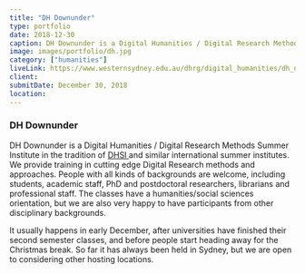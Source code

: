 ```yaml
---
title: "DH Downunder"
type: portfolio
date: 2018-12-30
caption: DH Downunder is a Digital Humanities / Digital Research Methods Summer Institute
image: images/portfolio/dh.jpg
category: ["humanities"]
liveLink: https://www.westernsydney.edu.au/dhrg/digital_humanities/dh_downunder
client: 
submitDate: December 30, 2018
location: 
---
```

### DH Downunder

DH Downunder is a Digital Humanities / Digital Research Methods Summer Institute in the tradition of [DHSI ](http://www.dhsi.org/)and similar international summer institutes. We provide training in cutting edge Digital Research methods and approaches. People with all kinds of backgrounds are welcome, including students, academic staff, PhD and postdoctoral researchers, librarians and professional staff. The classes have a humanities/social sciences orientation, but we are also very happy to have participants from other disciplinary backgrounds.

It usually happens in early December, after universities have finished their second semester classes, and before people start heading away for the Christmas break. So far it has always been held in Sydney, but we are open to considering other hosting locations.